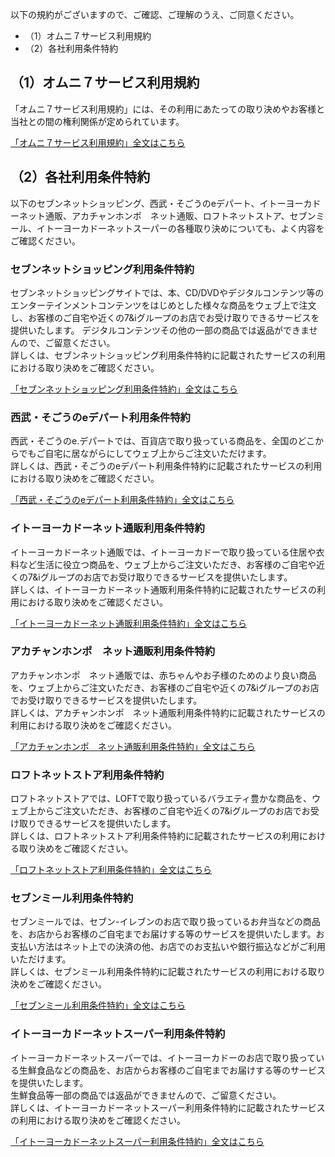 <div class="mod-ruleArea_body">
<p>以下の規約がございますので、ご確認、ご理解のうえ、ご同意ください。</p>
<ul class="bo-ac-p_osd0020020_003_num-paren">
<li>（1）オムニ７サービス利用規約</li>
<li>（2）各社利用条件特約</li>
</ul>
<h2>（1）オムニ７サービス利用規約</h2>
<p class="txtNormal">「オムニ７サービス利用規約」には、その利用にあたっての取り決めやお客様と当社との間の権利関係が定められています。</p>
<p class="txtNormal"><a href="https://img.omni7.jp/cm/9999/sc/others/term_of_omni7_service_first_v700.pdf#0401" target="_blank">「オムニ７サービス利用規約」全文はこちら</a></p>
<h2>（2）各社利用条件特約</h2>
<p class="txtNormal">以下のセブンネットショッピング、西武・そごうのeデパート、イトーヨーカドーネット通販、アカチャンホンポ　ネット通販、ロフトネットストア、セブンミール、イトーヨーカドーネットスーパーの各種取り決めについても、よく内容をご確認ください。</p>
<h3>セブンネットショッピング利用条件特約</h3>
<p class="txtNormal">セブンネットショッピングサイトでは、本、CD/DVDやデジタルコンテンツ等のエンターテインメントコンテンツをはじめとした様々な商品をウェブ上で注文し、お客様のご自宅や近くの7&amp;iグループのお店でお受け取りできるサービスを提供いたします。 デジタルコンテンツその他の一部の商品では返品ができませんので、ご留意ください。<br>
詳しくは、セブンネットショッピング利用条件特約に記載されたサービスの利用における取り決めをご確認ください。</p>
<p class="txtNormal"><a href="https://img.omni7.jp/cm/9999/sc/others/term_of_omni7_service_first_v700.pdf#0501" target="_blank">「セブンネットショッピング利用条件特約」全文はこちら</a></p>
<h3>西武・そごうのeデパート利用条件特約</h3>
<p class="txtNormal">西武・そごうのe.デパートでは、百貨店で取り扱っている商品を、全国のどこからでもご自宅に居ながらにしてウェブ上からご注文いただけます。<br>
詳しくは、西武・そごうのeデパート利用条件特約に記載されたサービスの利用における取り決めをご確認ください。</p>
<p class="txtNormal"><a href="https://img.omni7.jp/cm/9999/sc/others/term_of_omni7_service_first_v700.pdf#0502" target="_blank">「西武・そごうのeデパート利用条件特約」全文はこちら</a></p>
<h3>イトーヨーカドーネット通販利用条件特約</h3>
<p class="txtNormal">イトーヨーカドーネット通販では、イトーヨーカドーで取り扱っている住居や衣料など生活に役立つ商品を、ウェブ上からご注文いただき、お客様のご自宅や近くの7&amp;iグループのお店でお受け取りできるサービスを提供いたします。<br>
詳しくは、イトーヨーカドーネット通販利用条件特約に記載されたサービスの利用における取り決めをご確認ください。</p>
<p class="txtNormal"><a href="https://img.omni7.jp/cm/9999/sc/others/term_of_omni7_service_first_v700.pdf#0503" target="_blank">「イトーヨーカドーネット通販利用条件特約」全文はこちら</a></p>
<h3>アカチャンホンポ　ネット通販利用条件特約</h3>
<p class="txtNormal">アカチャンホンポ　ネット通販では、赤ちゃんやお子様のためのより良い商品を、ウェブ上からご注文いただき、お客様のご自宅や近くの7&amp;iグループのお店でお受け取りできるサービスを提供いたします。<br>
詳しくは、アカチャンホンポ　ネット通販利用条件特約に記載されたサービスの利用における取り決めをご確認ください。</p>
<p class="txtNormal"><a href="https://img.omni7.jp/cm/9999/sc/others/term_of_omni7_service_first_v700.pdf#0504" target="_blank">「アカチャンホンポ　ネット通販利用条件特約」全文はこちら</a></p>
<h3>ロフトネットストア利用条件特約</h3>
<p class="txtNormal">ロフトネットストアでは、LOFTで取り扱っているバラエティ豊かな商品を、ウェブ上からご注文いただき、お客様のご自宅や近くの7&amp;iグループのお店でお受け取りできるサービスを提供いたします。<br>
詳しくは、ロフトネットストア利用条件特約に記載されたサービスの利用における取り決めをご確認ください。</p>
<p class="txtNormal"><a href="https://img.omni7.jp/cm/9999/sc/others/term_of_omni7_service_first_v700.pdf#0505" target="_blank">「ロフトネットストア利用条件特約」全文はこちら</a></p>
<h3>セブンミール利用条件特約</h3>
<p class="txtNormal">セブンミールでは、セブン-イレブンのお店で取り扱っているお弁当などの商品を、お店からお客様のご自宅までお届けする等のサービスを提供いたします。お支払い方法はネット上での決済の他、お店でのお支払いや銀行振込などがご利用いただけます。<br>
詳しくは、セブンミール利用条件特約に記載されたサービスの利用における取り決めをご確認ください。</p>
<p class="txtNormal"><a href="https://img.omni7.jp/cm/9999/sc/others/term_of_omni7_service_first_v700.pdf#0506" target="_blank">「セブンミール利用条件特約」全文はこちら</a></p>
<h3>イトーヨーカドーネットスーパー利用条件特約</h3>
<p class="txtNormal">イトーヨーカドーネットスーパーでは、イトーヨーカドーのお店で取り扱っている生鮮食品などの商品を、お店からお客様のご自宅までお届けする等のサービスを提供いたします。<br>
生鮮食品等一部の商品では返品ができませんので、ご留意ください。<br>
詳しくは、イトーヨーカドーネットスーパー利用条件特約に記載されたサービスの利用における取り決めをご確認ください。</p>
<p class="txtNormal"><a href="https://img.omni7.jp/cm/9999/sc/others/term_of_omni7_service_first_v700.pdf#0507" target="_blank">「イトーヨーカドーネットスーパー利用条件特約」全文はこちら</a></p>
</div>
